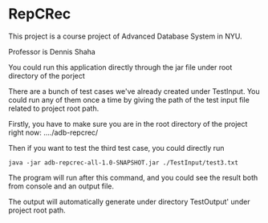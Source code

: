 # RepCRec

This project is a course project of Advanced Database System in NYU. 

Professor is Dennis Shaha

You could run this application directly through the jar file under root directory of the porject

There are a bunch of test cases we've already created under TestInput. You could run any of them once a time by giving the path of the test input file related to project root path.

Firstly, you have to make sure you are in the root directory of the project right now: ..../adb-repcrec/ 

Then if you want to test the third test case, you could directly run

```
java -jar adb-repcrec-all-1.0-SNAPSHOT.jar ./TestInput/test3.txt
```

The program will run after this command, and you could see the result both from console and an output file.

The output will automatically generate under directory TestOutput' under project root path.
